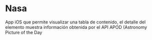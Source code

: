 # Nasa
App iOS que permite visualizar una tabla de contenido, el detalle del elemento muestra información obtenida por el API APOD (Astronomy Picture of the Day
